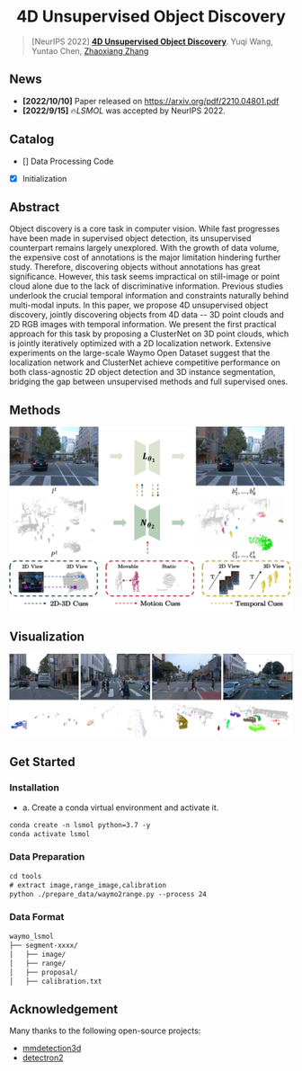 # <center>4D Unsupervised Object Discovery<center>
> [NeurIPS 2022] [**4D Unsupervised Object Discovery**](https://arxiv.org/pdf/2210.04801.pdf).
> Yuqi Wang, Yuntao Chen, [Zhaoxiang Zhang](https://zhaoxiangzhang.net)

## News
- **[2022/10/10]** Paper released on <https://arxiv.org/pdf/2210.04801.pdf>
- **[2022/9/15]** 🔥*LSMOL* was accepted by NeurIPS 2022.

## Catalog
- [] Data Processing Code
- [x] Initialization

## Abstract
Object discovery is a core task in computer vision. While fast progresses have been made in supervised object detection, its unsupervised counterpart remains largely unexplored. With the growth of data volume, the expensive cost of annotations is the major limitation hindering further study.  Therefore, discovering objects without annotations has great significance. However, this task seems impractical on still-image or point cloud alone due to the lack of discriminative information. Previous studies underlook the crucial temporal information and constraints naturally behind multi-modal inputs. In this paper, we propose 4D unsupervised object discovery, jointly discovering objects from 4D data -- 3D point clouds and 2D RGB images with temporal information. We present the first practical approach for this task by proposing a ClusterNet on 3D point clouds, which is jointly iteratively optimized with a 2D localization network. Extensive experiments on the large-scale Waymo Open Dataset suggest that the localization network and ClusterNet achieve competitive performance on both class-agnostic 2D object detection and 3D instance segmentation, bridging the gap between unsupervised methods and full supervised ones.

## Methods
![method](figs/pipeline.png "model arch")

## Visualization
![vis](figs/prediction.png "prediction")

## Get Started

### Installation
- a. Create a conda virtual environment and activate it.
```
conda create -n lsmol python=3.7 -y
conda activate lsmol
```

### Data Preparation
```
cd tools
# extract image,range_image,calibration
python ./prepare_data/waymo2range.py --process 24
```

### Data Format
```
waymo_lsmol
├── segment-xxxx/
│   ├── image/
│   ├── range/
│   ├── proposal/
│   ├── calibration.txt 
```

## Acknowledgement 
Many thanks to the following open-source projects:
* [mmdetection3d](https://github.com/open-mmlab/mmdetection3d)
* [detectron2](https://github.com/facebookresearch/detectron2)  
